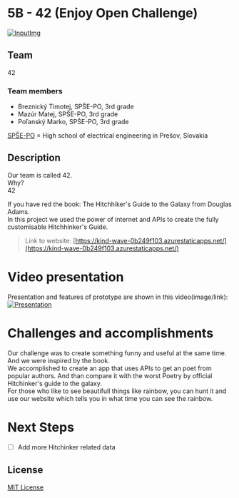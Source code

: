 # 5B - 42 (Enjoy Open Challenge)

[![InputImg](https://user-images.githubusercontent.com/41269745/120859169-1beffe00-c584-11eb-9ea4-a1f3b588387b.png)](https://kind-wave-0b249f103.azurestaticapps.net/)

## Team

42

### Team members

- Breznický Timotej, SPŠE-PO, 3rd grade
- Mazúr Matej, SPŠE-PO, 3rd grade
- Poľanský Marko, SPŠE-PO, 3rd grade

[SPŠE-PO](http://spse-po.sk) = High school of electrical engineering in Prešov, Slovakia  

## Description

Our team is called 42.   
Why?  
42

If you have red the book: The Hitchhiker's Guide to the Galaxy from Douglas Adams.  
In this project we used the power of internet and APIs to create the fully customisable Hitchhinker's Guide.  
> Link to website: [https://kind-wave-0b249f103.azurestaticapps.net/](https://kind-wave-0b249f103.azurestaticapps.net/)

# Video presentation

Presentation and features of prototype are shown in this video(image/link):
[![Presentation](https://user-images.githubusercontent.com/41269745/120858996-e0edca80-c583-11eb-99f0-23669245be43.png)](https://www.youtube.com/watch?v=n6R4DTWz2S8)  

# Challenges and accomplishments
Our challenge was to create something funny and useful at the same time.  
And we were inspired by the book.  
We accomplished to create an app that uses APIs to get an poet from popular authors. And than compare it with the worst Poetry by official Hitchinker's guide to the galaxy.  
For those who like to see beautifull things like rainbow, you can hunt it and use our website which tells you in what time you can see the rainbow.

# Next Steps
* [ ] Add more Hitchinker related data

## License

[MIT License](https://github.com/42-HackKosice/2B-ModernWorkspace/blob/main/LICENSE)
